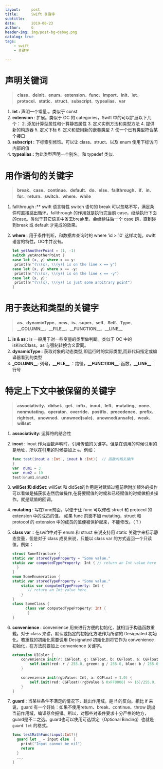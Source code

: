 ```yaml
---
layout:     post
title:      Swift 关键字
subtitle:   
date:       2019-06-23
author:     G
header-img: img/post-bg-debug.png
catalog: true
tags:
    - swift
	- 关键字
    
---
```


# 声明关键词

> **class**、**deinit**、**enum**、**extension**、**func**、**import**、**init**、**let**、**protocol**、**static**、**struct**、**subscript**、**typealias**、**var**



1. **let :** 声明一个常量.。类似于 const
2. **extension** : 扩展。类似于 OC 的 categories，Swift 中的可以扩展以下几个：
   2. 添加计算型属性和计算静态属性
   3. 定义实例方法和类型方法
   4. 提供新的构造器
   5. 定义下标
   6. 定义和使用新的嵌套类型
   7. 使一个已有类型符合某个接口
3. **subscript :** 下标索引修饰。可以让 class、struct、以及 enum 使用下标访问内部的值
4. **typealias :** 为此类型声明一个别名。和 typedef 类似.



# 用作语句的关键字

> **break**、**case**、**continue**、**default**、**do**、**else**、**fallthrough**、**if**、**in**、**for**、**return**、**switch**、**where**、**while**



1. fallthrough  :** swift 语言特性 switch 语句的 break 可以忽略不写，满足条件时直接跳出循环。fallthrough 的作用就是执行完当前 case，继续执行下面的case。类似于其它语言中省去break里，会继续往后一个 case 跑，直到碰到break 或 default 才完成的效果。

2. **where :** 用于条件判断，和数据库查询时的 where 'id > 10' 这样功能。swift语言的特性。OC中并没有。

   ```swift
   let yetAnotherPoint = (1, -1)  
   switch yetAnotherPoint {  
   case let (x, y) where x == y:  
   	println("(\\(x), \\(y)) is on the line x == y")  
   case let (x, y) where x == -y:  
   	println("(\\(x), \\(y)) is on the line x == -y")  
   case let (x, y):  
   	println("(\\(x), \\(y)) is just some arbitrary point")
   }
   ```

   



# 用于表达和类型的关键字

> **as**、**dynamicType**、**new**、**is**、**super**、**self**、**Self**、**Type**、**\_\_COLUMN\_\_**、**\_\_FILE\_\_**、**\_\_FUNCTION\_\_**、**\_\_LINE\_\_**



1. **is & as :** is 一般用于对一些变量的类型做判断。类似于 OC 中的 isKindClass。as 与强制转换含义雷同。
2. **dynamicType :** 获取对象的动态类型,即运行时的实际类型,而非代码指定或编译器看到的类型
3. **\_COLUMN\_\_**: 列号，**\_\_FILE\_\_** ：路径，**\_\_FUNCTION\_\_**: 函数，**\_\_LINE\_\_** : 行号



# **特定上下文中被保留的关键字**

> **associativity**、**didset**、**get**、**infix**、**inout**、**left**、**mutating**、**none**、**nonmutating**、**operator**、**override**、**postfix**、**precedence**、**prefix**、**rightset**、**unowned**、**unowned(sale)**、**unowned(unsafe)**、**weak**、**willset**

1. **associativity**: 运算符的结合性

2. **inout** : inout 作为函数声明时，引用传值的关键字。但是在调用的时候引用的是地址，所以在引用的时候要加上 `&`，例如：

   ```swift
   func test(inout a :Int , inout b :Int){  // 函数内相关操作 
   }
   var  num1 = 3
   var  num2 = 10
   test(&num1,&num2)
   ```

3. **willSet 和 didSet**: willSet 和 didSet的作用是对赋值过程前后附加额外的操作
   可以看做是捕获状态然后做操作,在将要赋值的时候和已经赋值的时候做相关操作。就是赋值的回调。

4. **mutating** : 写在func前面，以便于让 func 可以修改 struct 和 protocol 的 extension 中的成员的值。 如果 func 前面不加 mutating，struct 和 protocol 的 extension 中的成员的值便被保护起来，不能修改。（？）

5. **class var**：在swift中对于 enum 和 struct 来说支持用 static 关键字来标示静态变量，但是对于 class 成员来说，只能以 class var 的方式返回一个只读值。例如：

   ```swift
   struct SomeStructure { 
   static var storedTypeProperty = "Some value." 
   static var computedTypeProperty: Int { // return an Int value here 
     }
   }
   enum SomeEnumeration { 
   static var storedTypeProperty = "Some value." 
       static var computedTypeProperty: Int {
          // return an Int value here 
       }
   }
   class SomeClass { 
         class var computedTypeProperty: Int { 
          }
   }
   ```

6. **convenience** : convenience 用来进行方便的初始化，就相当于构造函数重载。对于 class 来讲，默认或指定的初始化方法作为所谓的 Designated 初始化。若重载的初始化需要调用 Designated 初始化则将它作为 convenience 初始化，在方法前要加上 convenience 关键字。

   ```swift
   extension UIColor {
       convenience init(r: CGFloat, g: CGFloat, b: CGFloat, a: CGFloat = 1.0) {
           self.init(red: r / 255.0, green: g / 255.0, blue: b / 255.0, alpha: a)
       }
       
       convenience init(rgbValue: Int, a: CGFloat = 1.0) {
           self.init(red: CGFloat((rgbValue & 0xFF0000) >> 16)/255.0, green: CGFloat((rgbValue & 0xFF00) >> 8)/255.0, blue: CGFloat((rgbValue & 0xFF))/255.0, alpha: a)
       }
   }
   ```

   

7. **guard** : 当某些条件不满足的情况下，跳出作用域。是 if 的反向。相比 if 来说，guard 有一个好处：如果不使用return、break、continue、throw 跳出当前作用域，编译器会报错。所以，对那些对条件要求十分严格的地方，guard是不二之选。guard也可以使用可选绑定（Optional Binding）也就是 `guard let` 的格式。

   ```swift
   func testMathFunc(input:Int?){
     guard let _ = input else  { 
       print("Input cannot be nil") 
       return
     }
     ...
   }
   ```

   